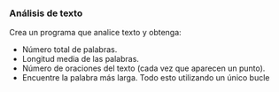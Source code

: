 ### Análisis de texto
Crea un programa que analice texto y obtenga:
 - Número total de palabras.
 - Longitud media de las palabras.
 - Número de oraciones del texto (cada vez que aparecen un punto).
 - Encuentre la palabra más larga.
Todo esto utilizando un único bucle